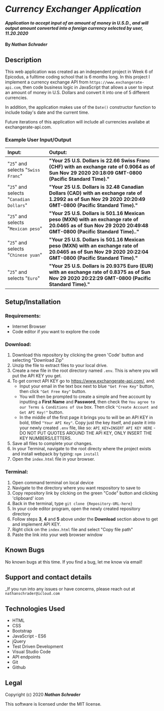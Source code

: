 # _Currency Exchanger Application_

#### _Application to accept input of an amount of money in U.S.D., and will output amount converted into a foreign currency selected by user, 11.20.2020_

#### By _**Nathan Schrader**_

## Description
This web application was created as an independent project in Week 6 of Epicodus, a fulltime coding school that is 6 months long. In this project I implement a currency exchange API from `https://www.exchangerate-api.com`, then code business logic in JavaScript that allows a user to input an amount of money in U.S. Dollars and convert it into one of 5 different currencies.

In addition, the application makes use of the `Date()` constructor function to include today's date and the current time.

Future iterations of this application will include all currencies availabe at exchangerate-api.com.

### Example User Input/Output
| Input: | Output: |
|:------| :-------- |
| "`25`" and selects "`Swiss Franc`" | **"Your 25 U.S. Dollars is 22.66 Swiss Franc (CHF) with an exchange rate of 0.9064 as of Sun Nov 29 2020 20:18:09 GMT-0800 (Pacific Standard Time)."** |
| "`25`" and selects "`Canadian Dollars`" | **"Your 25 U.S. Dollars is 32.48 Canadian Dollars (CAD) with an exchange rate of 1.2992 as of Sun Nov 29 2020 20:20:49 GMT-0800 (Pacific Standard Time)."** |
| "`25`" and selects "`Mexican peso`" | **"Your 25 U.S. Dollars is 501.16 Mexican peso (MXN) with an exchange rate of 20.0465 as of Sun Nov 29 2020 20:49:48 GMT-0800 (Pacific Standard Time).."** |
| "`25`" and selects "`Chinese yuan`" | **"Your 25 U.S. Dollars is 501.16 Mexican peso (MXN) with an exchange rate of 20.0465 as of Sun Nov 29 2020 20:22:04 GMT-0800 (Pacific Standard Time)."** |
| "`25`" and selects "`Euro`" | **"Your 25 U.S. Dollars is 20.9375 Euro (EUR) with an exchange rate of 0.8375 as of Sun Nov 29 2020 20:22:29 GMT-0800 (Pacific Standard Time)."** |

## Setup/Installation
### Requirements:

* Internet Browser
* Code editor if you want to explore the code

### Download:

1. Download this repository by clicking the green 'Code' button and selecting "Download Zip"
2. Unzip the file to extract files to your local drive. 
3. Create a new file in the root directory named `.env`. This is where you will put the API KEY you get.
4. To get correct API KEY go to https://www.exchangerate-api.com/, and:
    * Input your email in the text box next to blue `"Get Free Key"` button, then click `"Get Free Key"` button.
    * You will then be prompted to create a simple and free account by inputting a **First Name** and **Password**, then check the `You agree to our Terms & Conditions of Use` box. Then click `"Create Account and Get API Key!"` button.
    * In the middle of the first page it brings you to will be an API KEY in bold, titled `"Your API Key"`. Copy just the key itself, and paste it into your newly created `.env` file, like so: `API_KEY=INSERT API KEY HERE` - DO NOT PUT QUOTES AROUND THE API KEY, ONLY INSERT THE KEY NUMBERS/LETTERS.
5. Save all files to complete your changes.
6. In your Terminal, navigate to the root directy where the project exists and
install webpack by typing:
`npm install`
7. Open the `index.html` file in your browser.

### Terminal:
1. Open command terminal on local device
2. Navigate to the directory where you want respository to save to
3. Copy repository link by clicking on the green "Code" button and clicking 'clipboard' icon
4. Back in the terminal, type `git clone {Repository-URL-here}`
5. In your code editor program, open the newly created repository directory
6. Follow steps **3**, **4** and **5** above under the **Download** section above to get and implement API KEY. 
6. Right click on the `index.html` file and select "Copy file path"
7. Paste the link into your web browser window

## Known Bugs
No known bugs at this time. If you find a bug, let me know via email!

## Support and contact details
_If you run into any issues or have concerns, please reach out at ``nathanschrader@icloud.com``

## Technologies Used
* HTML
* CSS
* Bootstrap
* JavaScript - ES6
* jQuery
* Test Driven Development
* Visual Studio Code
* API endpoints
* Git
* Github


## Legal
Copyright (c) 2020 **_Nathan Schrader_**

This software is licensed under the MIT license.